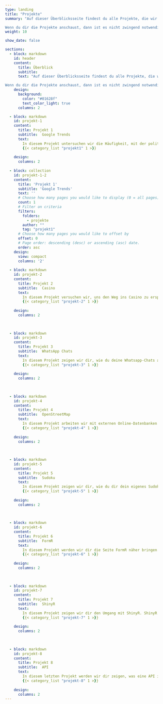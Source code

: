 ```yaml
---
type: landing
title: "Projekte"
summary: "Auf dieser Überblicksseite findest du alle Projekte, die wir bisher erstellt haben. Jedes Projekt ist in vier Abschnitte gegliedert: Übersicht, Problemstellung, Tipps und Lösungen. Die ersten beiden stellen das jeweilige Projekt inhaltlich vor und schildern die Probleme, die in der Bewältigung auftreten könnten. Bei den Tipps gibt es kleine Hilfestellungen, wenn du an irgendeiner Stelle nicht weiterkommen solltest. Die Lösungen zeigen dann letztlich, wie wir dieses Projekt bearbeitet haben.

Wenn du dir die Projekte anschaust, dann ist es nicht zwingend notwendig, sie in der präsentierten Reihenfolge durchzugehen. Generell werden die Projekte zwar nach unten hin etwas schwieriger, aber keines erfordert explizit die Bearbeitung eines vorhergehenden Projekts, weshalb alle weitestgehend unabhängig voneinander bearbeitet werden können. Falls du erst noch einen Blick in die Auffrischung werfen willst, findest du [hier](https://pandar.netlify.app/categories/zusatz) ein paar zusätzliche Inhalte."
weight: 10

show_date: false

sections:
  - block: markdown
    id: header
    content:
      title: Überblick
      subtitle: 
      text: "Auf dieser Überblicksseite findest du alle Projekte, die wir bisher erstellt haben. Jedes Projekt ist in vier Abschnitte gegliedert: Übersicht, Problemstellung, Tipps und Lösungen. Die ersten beiden stellen das jeweilige Projekt inhaltlich vor und schildern die Probleme, die in der Bewältigung auftreten könnten. Bei den Tipps gibt es kleine Hilfestellungen, wenn du an irgendeiner Stelle nicht weiterkommen solltest. Die Lösungen zeigen dann letztlich, wie wir dieses Projekt bearbeitet haben.

Wenn du dir die Projekte anschaust, dann ist es nicht zwingend notwendig, sie in der präsentierten Reihenfolge durchzugehen. Generell werden die Projekte zwar nach unten hin etwas schwieriger, aber keines erfordert explizit die Bearbeitung eines vorhergehenden Projekts, weshalb alle weitestgehend unabhängig voneinander bearbeitet werden können. Falls du erst noch einen Blick in die Auffrischung werfen willst, findest du [hier](https://pandar.netlify.app/categories/zusatz) ein paar zusätzliche Inhalte."
    design:
      background:
        color: "#01628f"
        text_color_light: true
      columns: 2

  - block: markdown
    id: projekt-1
    content:
      title: Projekt 1
      subtitle:  Google Trends
      text: 
        In diesem Projekt untersuchen wir die Häufigkeit, mit der politische Parteien auf Google gesucht werden. Das heißt, dass wir uns die Entwicklung der Google-Suchanfragen seit 2004 anschauen, die von [Google Trends](https://trends.google.de/trends/?geo=DE) abgerufen werden kann. Daraus wollen wir eine Überblicksdarstellung generieren. Es wird also notwendig sein, diese Daten in R zu importieren, sie nach Bedarf umzustellen und abschließend mit dem Paket `ggplot2` darzustellen.
        {{< category_list "projekt1" 1 >}}
        
    design:
      columns: 2
      
  - block: collection
    id: projekt-1-2
    content:
      title: 'Projekt 1'
      subtitle: 'Google Trends'
      text: ''
      # Choose how many pages you would like to display (0 = all pages)
      count: 1
      # Filter on criteria
      filters:
        folders:
          - projekte
        author: ""
        tag: "projekt1"
      # Choose how many pages you would like to offset by
      offset: 0
      # Page order: descending (desc) or ascending (asc) date.
      order: asc
    design:
      view: compact
      columns: '2'
      
  - block: markdown
    id: projekt-2
    content:
      title: Projekt 2
      subtitle:  Casino
      text: 
        In diesem Projekt versuchen wir, uns den Weg ins Casino zu ersparen, indem wir selbst ein vollständiges Roulette in R programmieren. Das heißt, dass wir uns mit Zufallsziehungen, Schleifen und Funktionen auseinandersetzen müssen. Aber Vorsicht, Glücksspiel kann süchtig machen!
        {{< category_list "projekt-2" 1 >}}
        
    design:
      columns: 2
            
      
      
  - block: markdown
    id: projekt-3
    content:
      title: Projekt 3
      subtitle:  WhatsApp Chats
      text: 
        In diesem Projekt zeigen wir dir, wie du deine Whatsapp-Chats analysieren kannst. Wer schreibt im Gruppenchat am häufigsten? Wie lange dauert es, bis dir jemand antwortet? Und wer schreibt immer besonders negative oder positive Dinge? Hier kannst du herausfinden, wer deine wahren Freunde sind.
        {{< category_list "projekt-3" 1 >}}
        
    design:
      columns: 2
            
      
      
  - block: markdown
    id: projekt-4
    content:
      title: Projekt 4
      subtitle:  OpenStreetMap
      text: 
        In diesem Projekt arbeiten wir mit externen Online-Datenbanken zur Kartendarstellung. Dieses Projekt lässt dir viele Freiheiten, weshalb du es individuell an deine Vorstellungen anpassen kannst. Zum Beispiel kannst du deine Heimatstadt darstellen und dort alle Pommesbuden finden. Hier wird deiner Fantasie keine Grenzen gesetzt.
        {{< category_list "projekt-4" 1 >}}
        
    design:
      columns: 2
            
      
      
  - block: markdown
    id: projekt-5
    content:
      title: Projekt 5
      subtitle:  Sudoku
      text: 
        In diesem Projekt zeigen wir dir, wie du dir dein eigenes Sudoku erstellen kannst. Was steckt hinter diesem Rätsel? Wie löst man sie am schnellsten? Mit verschiedenen Schwierigkeitsgraden kannst du hier deine Rätselfähigkeiten steigern und alles anwenden, was du bisher schon gelernt hast.
        {{< category_list "projekt-5" 1 >}}
        
    design:
      columns: 2
            
      
      
  - block: markdown
    id: projekt-6
    content:
      title: Projekt 6
      subtitle:  FormR
      text: 
        In diesem Projekt werden wir dir die Seite FormR näher bringen. Dies ist eine Website, die vor allem die Organisation für Langzeitstudien einfach machen soll. Wir werden weniger R intern arbeiten sondern mit Google Sheets und eine kleine Umfrage zu den Big Five generieren.
        {{< category_list "projekt-6" 1 >}}
        
    design:
      columns: 2
            
      
      
  - block: markdown
    id: projekt-7
    content:
      title: Projekt 7
      subtitle:  ShinyR
      text: 
        In diesem Projekt zeigen wir dir den Umgang mit ShinyR. ShinyR ermöglicht es, interaktive Webinhalte mithilfe von R zu erstellen. Die dabei entstehenden Websites lassen R im Hintergrund und können somit von jeder Person ohne Programmiererfahrung genutzt werden.
        {{< category_list "projekt-7" 1 >}}
        
    design:
      columns: 2
            
      
      
  - block: markdown
    id: projekt-8
    content:
      title: Projekt 8
      subtitle:  API
      text: 
        In diesem letzten Projekt werden wir dir zeigen, was eine API ist und wie du über diese, Daten in dein R Studio laden kann. Dies nennt sich auch Web-Scraping. In dem Projekt werden wir Daten von der WHO herunterladen, die Indexe zu jeglichen gesundheitszogenen Themen sammelt. Im Anschluss werden wir die Daten grafisch und interaktiv aufbereiten.
        {{< category_list "projekt-8" 1 >}}
        
    design:
      columns: 2
---
```

